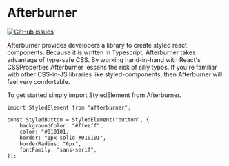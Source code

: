 # Afterburner

[![GitHub issues](https://img.shields.io/github/issues/pridgey/afterburner?label=Broken%20Stuff&style=flat-square)](https://github.com/pridgey/afterburner/issues)

Afterburner provides developers a library to create styled react components. Because it is written in Typescript, Afterburner takes advantage of type-safe CSS. By working hand-in-hand with React's CSSProperties Afterburner lessens the risk of silly typos. If you're familiar with other CSS-in-JS libraries like styled-components, then Afterburner will feel very comfortable.

To get started simply import StyledElement from Afterburner.

```
import StyledElement from "afterburner";

const StyledButton = StyledElement("button", {
    backgroundColor: "#ffeeff",
    color: "#010101,
    border: "1px solid #010101",
    borderRadius: "6px",
    fontFamily: "sans-serif",
});
```
